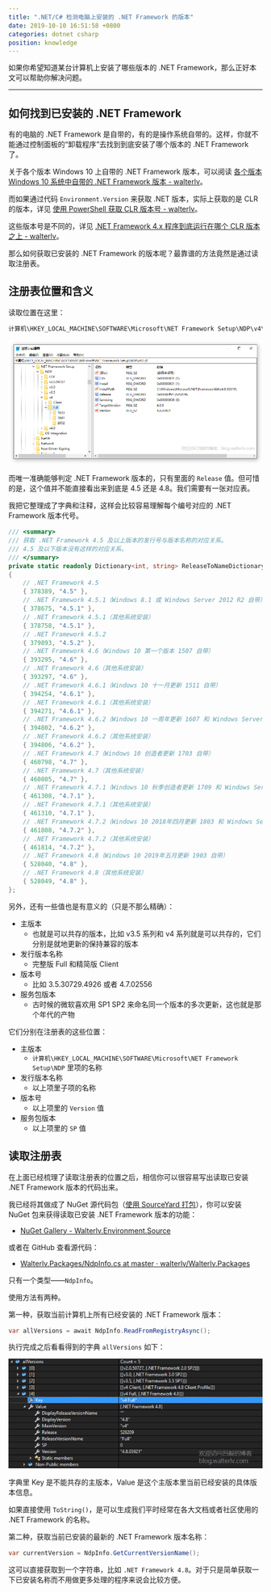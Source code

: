```yaml
---
title: ".NET/C# 检测电脑上安装的 .NET Framework 的版本"
date: 2019-10-10 16:51:58 +0800
categories: dotnet csharp
position: knowledge
---
```


如果你希望知道某台计算机上安装了哪些版本的 .NET Framework，那么正好本文可以帮助你解决问题。

---

<div id="toc"></div>

## 如何找到已安装的 .NET Framework

有的电脑的 .NET Framework 是自带的，有的是操作系统自带的。这样，你就不能通过控制面板的“卸载程序”去找到到底安装了哪个版本的 .NET Framework 了。

关于各个版本 Windows 10 上自带的 .NET Framework 版本，可以阅读 [各个版本 Windows 10 系统中自带的 .NET Framework 版本 - walterlv](/post/embeded-dotnet-version-in-all-windows.html)。

而如果通过代码 `Environment.Version` 来获取 .NET 版本，实际上获取的是 CLR 的版本，详见 [使用 PowerShell 获取 CLR 版本号 - walterlv](/post/powershell/2017/09/28/get-clr-version-via-powershell.html)。

这些版本号是不同的，详见 [.NET Framework 4.x 程序到底运行在哪个 CLR 版本之上 - walterlv](/dotnet/2017/09/22/dotnet-version.html)。

那么如何获取已安装的 .NET Framework 的版本呢？最靠谱的方法竟然是通过读取注册表。

## 注册表位置和含义

读取位置在这里：

```powershell
计算机\HKEY_LOCAL_MACHINE\SOFTWARE\Microsoft\NET Framework Setup\NDP\v4\Full\2052
```

![注册表位置](/static/posts/2019-10-10-14-57-02.png)

而唯一准确能够判定 .NET Framework 版本的，只有里面的 `Release` 值。但可惜的是，这个值并不能直接看出来到底是 4.5 还是 4.8。我们需要有一张对应表。

我把它整理成了字典和注释，这样会比较容易理解每个编号对应的 .NET Framework 版本代号。

```csharp
/// <summary>
/// 获取 .NET Framework 4.5 及以上版本的发行号与版本名称的对应关系。
/// 4.5 及以下版本没有这样的对应关系。
/// </summary>
private static readonly Dictionary<int, string> ReleaseToNameDictionary = new Dictionary<int, string>
{
    // .NET Framework 4.5
    { 378389, "4.5" },
    // .NET Framework 4.5.1（Windows 8.1 或 Windows Server 2012 R2 自带）
    { 378675, "4.5.1" },
    // .NET Framework 4.5.1（其他系统安装）
    { 378758, "4.5.1" },
    // .NET Framework 4.5.2
    { 379893, "4.5.2" },
    // .NET Framework 4.6（Windows 10 第一个版本 1507 自带）
    { 393295, "4.6" },
    // .NET Framework 4.6（其他系统安装）
    { 393297, "4.6" },
    // .NET Framework 4.6.1（Windows 10 十一月更新 1511 自带）
    { 394254, "4.6.1" },
    // .NET Framework 4.6.1（其他系统安装）
    { 394271, "4.6.1" },
    // .NET Framework 4.6.2（Windows 10 一周年更新 1607 和 Windows Server 2016 自带）
    { 394802, "4.6.2" },
    // .NET Framework 4.6.2（其他系统安装）
    { 394806, "4.6.2" },
    // .NET Framework 4.7（Windows 10 创造者更新 1703 自带）
    { 460798, "4.7" },
    // .NET Framework 4.7（其他系统安装）
    { 460805, "4.7" },
    // .NET Framework 4.7.1（Windows 10 秋季创造者更新 1709 和 Windows Server 1709 自带）
    { 461308, "4.7.1" },
    // .NET Framework 4.7.1（其他系统安装）
    { 461310, "4.7.1" },
    // .NET Framework 4.7.2（Windows 10 2018年四月更新 1803 和 Windows Server 1803 自带）
    { 461808, "4.7.2" },
    // .NET Framework 4.7.2（其他系统安装）
    { 461814, "4.7.2" },
    // .NET Framework 4.8（Windows 10 2019年五月更新 1903 自带）
    { 528040, "4.8" },
    // .NET Framework 4.8（其他系统安装）
    { 528049, "4.8" },
};
```

另外，还有一些值也是有意义的（只是不那么精确）：

- 主版本
    - 也就是可以共存的版本，比如 v3.5 系列和 v4 系列就是可以共存的，它们分别是就地更新的保持兼容的版本
- 发行版本名称
    - 完整版 Full 和精简版 Client
- 版本号
    - 比如 3.5.30729.4926 或者 4.7.02556
- 服务包版本
    - 古时候的微软喜欢用 SP1 SP2 来命名同一个版本的多次更新，这也就是那个年代的产物

它们分别在注册表的这些位置：

- 主版本
    - `计算机\HKEY_LOCAL_MACHINE\SOFTWARE\Microsoft\NET Framework Setup\NDP` 里项的名称
- 发行版本名称
    - 以上项里子项的名称
- 版本号
    - 以上项里的 `Version` 值
- 服务包版本
    - 以上项里的 `SP` 值

## 读取注册表

在上面已经梳理了读取注册表的位置之后，相信你可以很容易写出读取已安装 .NET Framework 版本的代码出来。

我已经将其做成了 NuGet 源代码包（[使用 SourceYard 打包](https://blog.lindexi.com/post/sourceyard-%E5%88%B6%E4%BD%9C%E6%BA%90%E4%BB%A3%E7%A0%81%E5%8C%85)），你可以安装 NuGet 包来获得读取已安装 .NET Framework 版本的功能：

- [NuGet Gallery - Walterlv.Environment.Source](https://www.nuget.org/packages/Walterlv.Environment.Source/)

或者在 GitHub 查看源代码：

- [Walterlv.Packages/NdpInfo.cs at master · walterlv/Walterlv.Packages](https://github.com/walterlv/Walterlv.Packages/blob/master/src/Utils/Walterlv.Environment/NdpInfo.cs)

只有一个类型——`NdpInfo`。

使用方法有两种。

第一种，获取当前计算机上所有已经安装的 .NET Framework 版本：

```csharp
var allVersions = await NdpInfo.ReadFromRegistryAsync();
```

执行完成之后看看得到的字典 `allVersions` 如下：

![已安装的全部 .NET Framework](/static/posts/2019-10-10-16-39-25.png)

字典里 Key 是不能共存的主版本，Value 是这个主版本里当前已经安装的具体版本信息。

如果直接使用 `ToString()`，是可以生成我们平时经常在各大文档或者社区使用的 .NET Framework 的名称。

第二种，获取当前已安装的最新的 .NET Framework 版本名称：

```csharp
var currentVersion = NdpInfo.GetCurrentVersionName();
```

这可以直接获取到一个字符串，比如 `.NET Framework 4.8`。对于只是简单获取一下已安装名称而不用做更多处理的程序来说会比较方便。
